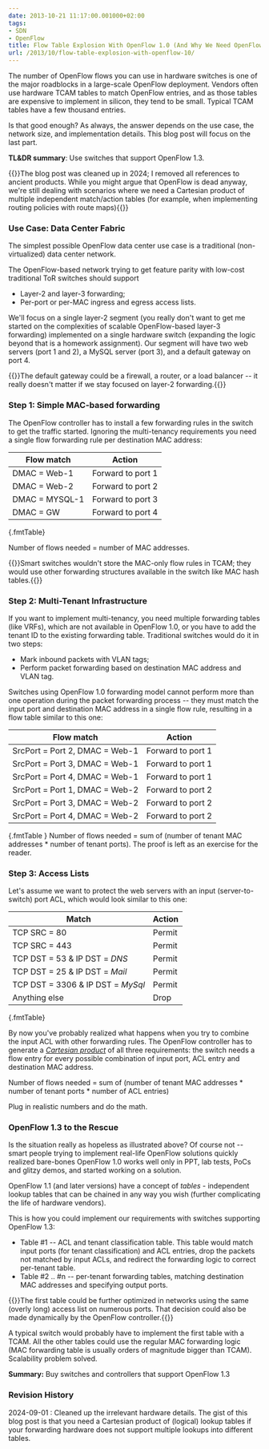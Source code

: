 ```yaml
---
date: 2013-10-21 11:17:00.001000+02:00
tags:
- SDN
- OpenFlow
title: Flow Table Explosion With OpenFlow 1.0 (And Why We Need OpenFlow 1.3)
url: /2013/10/flow-table-explosion-with-openflow-10/
---
```

The number of OpenFlow flows you can use in hardware switches is one of the major roadblocks in a large-scale OpenFlow deployment. Vendors often use hardware TCAM tables to match OpenFlow entries, and as those tables are expensive to implement in silicon, they tend to be small. Typical TCAM tables have a few thousand entries. 

Is that good enough? As always, the answer depends on the use case, the network size, and implementation details. This blog post will focus on the last part.

**TL&DR summary**: Use switches that support OpenFlow 1.3.
<!--more-->
{{<note update>}}The blog post was cleaned up in 2024; I removed all references to ancient products. While you might argue that OpenFlow is dead anyway, we're still dealing with scenarios where we need a Cartesian product of multiple independent match/action tables (for example, when implementing routing policies with route maps){{</note>}}

### Use Case: Data Center Fabric

The simplest possible OpenFlow data center use case is a traditional (non-virtualized) data center network.

The OpenFlow-based network trying to get feature parity with low-cost traditional ToR switches should support

-   Layer-2 and layer-3 forwarding;
-   Per-port or per-MAC ingress and egress access lists.

We'll focus on a single layer-2 segment (you really don't want to get me started on the complexities of scalable OpenFlow-based layer-3 forwarding) implemented on a single hardware switch (expanding the logic beyond that is a homework assignment). Our segment will have two web servers (port 1 and 2), a MySQL server (port 3), and a default gateway on port 4.

{{<note>}}The default gateway could be a firewall, a router, or a load balancer -- it really doesn't matter if we stay focused on layer-2 forwarding.{{</note>}}

### Step 1: Simple MAC-based forwarding

The OpenFlow controller has to install a few forwarding rules in the switch to get the traffic started. Ignoring the multi-tenancy requirements you need a single flow forwarding rule per destination MAC address:

|  Flow match    |    Action         |
|----------------|-------------------|
|  DMAC = Web-1  |   Forward to port 1 |
|  DMAC = Web-2  |   Forward to port 2 |
|  DMAC = MYSQL-1 |  Forward to port 3 |
|  DMAC = GW     |   Forward to port 4 |
{.fmtTable}

Number of flows needed = number of MAC addresses.

{{<note info>}}Smart switches wouldn't store the MAC-only flow rules in TCAM; they would use other forwarding structures available in the switch like MAC hash tables.{{</note>}}

### Step 2: Multi-Tenant Infrastructure

If you want to implement multi-tenancy, you need multiple forwarding tables (like VRFs), which are not available in OpenFlow 1.0, or you have to add the tenant ID to the existing forwarding table. Traditional switches would do it in two steps:

-   Mark inbound packets with VLAN tags;
-   Perform packet forwarding based on destination MAC address and VLAN tag.

Switches using OpenFlow 1.0 forwarding model cannot perform more than one operation during the packet forwarding process -- they must match the input port and destination MAC address in a single flow rule, resulting in a flow table similar to this one:

|  Flow match                |       Action |
|--------------------------------|-------------------|
|  SrcPort = Port 2, DMAC = Web-1 |  Forward to port 1
|  SrcPort = Port 3, DMAC = Web-1 |  Forward to port 1
|  SrcPort = Port 4, DMAC = Web-1 |  Forward to port 1
|  SrcPort = Port 1, DMAC = Web-2 |  Forward to port 2
|  SrcPort = Port 3, DMAC = Web-2 |  Forward to port 2
|  SrcPort = Port 4, DMAC = Web-2 |  Forward to port 2
{.fmtTable
}
Number of flows needed = sum of (number of tenant MAC addresses \* number of tenant ports). The proof is left as an exercise for the reader.

### Step 3: Access Lists

Let's assume we want to protect the web servers with an input (server-to-switch) port ACL, which would look similar to this one:

|  Match                     |          Action |
|-----------------------------------|--------|
|  TCP SRC = 80                     |   Permit
|  TCP SRC = 443                    |   Permit
|  TCP DST = 53 & IP DST = *DNS*    |   Permit
|  TCP DST = 25 & IP DST = *Mail*   |   Permit
|  TCP DST = 3306 & IP DST = *MySql*|   Permit
|  Anything else                    |   Drop
{.fmtTable}

By now you've probably realized what happens when you try to combine the input ACL with other forwarding rules. The OpenFlow controller has to generate a [*Cartesian product*](http://en.wikipedia.org/wiki/Cartesian_product) of all three requirements: the switch needs a flow entry for every possible combination of input port, ACL entry and destination MAC address.

Number of flows needed = sum of (number of tenant MAC addresses \* number of tenant ports \* number of ACL entries)

Plug in realistic numbers and do the math.

### OpenFlow 1.3 to the Rescue

Is the situation really as hopeless as illustrated above? Of course not -- smart people trying to implement real-life OpenFlow solutions quickly realized bare-bones OpenFlow 1.0 works well only in PPT, lab tests, PoCs and glitzy demos, and started working on a solution.

OpenFlow 1.1 (and later versions) have a concept of *tables* - independent lookup tables that can be chained in any way you wish (further complicating the life of hardware vendors).

This is how you could implement our requirements with switches supporting OpenFlow 1.3:

-   Table #1 -- ACL and tenant classification table. This table would match input ports (for tenant classification) and ACL entries, drop the packets not matched by input ACLs, and redirect the forwarding logic to correct per-tenant table.
-   Table #2 .. #n -- per-tenant forwarding tables, matching destination MAC addresses and specifying output ports.

{{<note>}}The first table could be further optimized in networks using the same (overly long) access list on numerous ports. That decision could also be made dynamically by the OpenFlow controller.{{</note>}}

A typical switch would probably have to implement the first table with a TCAM. All the other tables could use the regular MAC forwarding logic (MAC forwarding table is usually orders of magnitude bigger than TCAM). Scalability problem solved.

**Summary:** Buy switches and controllers that support OpenFlow 1.3

### Revision History

2024-09-01
: Cleaned up the irrelevant hardware details. The gist of this blog post is that you need a Cartesian product of (logical) lookup tables if your forwarding hardware does not support multiple lookups into different tables.